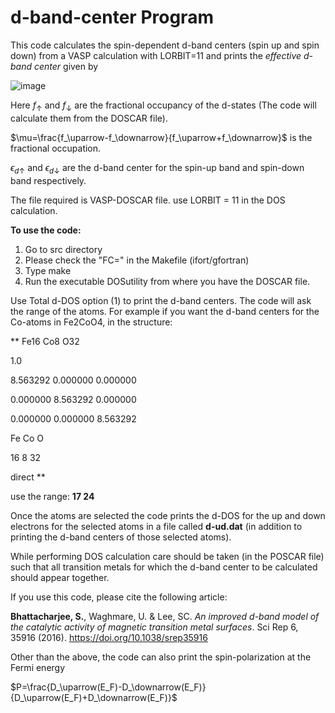 # d-band-center Program

This code calculates the spin-dependent d-band centers (spin up and spin down) from a VASP calculation with LORBIT=11 and prints the _effective d-band center_ given by


![image](https://user-images.githubusercontent.com/27854932/179454521-10cbb1a4-b1b9-4b59-91a5-07545351fdd5.png)



Here $f_\uparrow$ and $f_\downarrow$ are the fractional occupancy of the d-states (The code will calculate them from the DOSCAR file).

$\mu=\frac{f_\uparrow-f_\downarrow}{f_\uparrow+f_\downarrow}$ is the fractional occupation.

$\epsilon_{d\uparrow}$ and $\epsilon_{d\downarrow}$ are the d-band center for the spin-up band and spin-down band respectively. 

The file required is VASP-DOSCAR file.
use LORBIT = 11 in the DOS calculation.

**To use the code:**
1. Go to src directory
2. Please check the "FC=" in the Makefile (ifort/gfortran)
3. Type make
4. Run the executable DOSutility from where you have the DOSCAR file.

Use Total d-DOS option (1) to print the d-band centers. The code will ask the range of the atoms. For example if you want the d-band centers for 
the Co-atoms in Fe2CoO4, in the structure:

**
Fe16 Co8 O32

1.0

8.563292 0.000000 0.000000

0.000000 8.563292 0.000000

0.000000 0.000000 8.563292

Fe Co O

16 8 32

direct
**

use the range: 
**17 24**

Once the atoms are selected the code prints the 
d-DOS for the up and down electrons for the selected atoms in a file called **d-ud.dat** (in addition to printing the d-band centers 
of those selected atoms). 

While performing DOS calculation care should be taken (in the POSCAR file) such that all transition metals for which the d-band center 
to be calculated should appear together.

If you use this code, please cite the following article:

**Bhattacharjee, S.**, Waghmare, U. & Lee, SC. _An improved d-band model of the catalytic activity of magnetic transition metal surfaces_. Sci Rep 6, 35916 (2016). https://doi.org/10.1038/srep35916

Other than the above, the code can also print the spin-polarization at the Fermi energy

$P=\frac{D_\uparrow(E_F)-D_\downarrow(E_F)}{D_\uparrow(E_F)+D_\downarrow(E_F)}$
